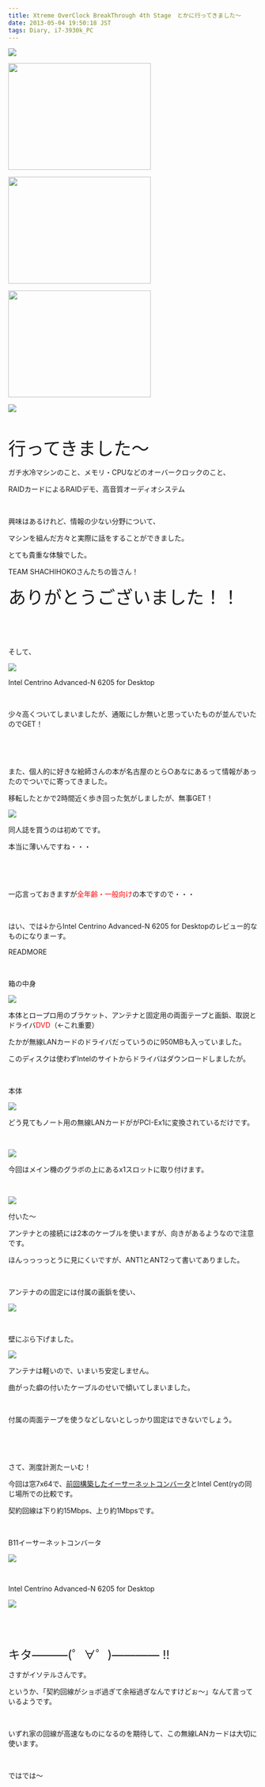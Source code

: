 ```yaml
---
title: Xtreme OverClock BreakThrough 4th Stage　とかに行ってきました～
date: 2013-05-04 19:50:18 JST
tags: Diary, i7-3930k_PC
---
```

<p><img src="https://lh4.googleusercontent.com/-MBrF9rOnW_w/UYTXW5lYv_I/AAAAAAAACCY/1CwMvioTXUE/s640/IMG_0442.JPG" /></p>
<p><img src="https://lh6.googleusercontent.com/-qlGuHfpE1qU/UYTW0-X2thI/AAAAAAAACB4/DdqQ9ILvC1Q/s288/IMG_0437.JPG" height="216" width="288" /></p>
<p><img src="https://lh4.googleusercontent.com/-vgfqvi6BHQ8/UYTXOmgVsBI/AAAAAAAACCQ/-EJGUcKbuTg/s288/IMG_0440.JPG" height="216" width="288" /></p>
<p><img src="https://lh3.googleusercontent.com/-7Rs7D1Vodi0/UYTWT5nf1DI/AAAAAAAACBY/AlqZQJBzI3Q/s288/IMG_0434.JPG" height="216" width="288" /></p>
<p><img src="https://lh5.googleusercontent.com/-c3iG7EzZn2U/UYTW05oR5dI/AAAAAAAACB0/WoFX57QOTYo/s640/IMG_0438.JPG" /></p>
<p>&nbsp;</p>
<p><span style="font-size:36px;">行ってきました～</span></p>
<p>ガチ水冷マシンのこと、メモリ・CPUなどのオーバークロックのこと、</p>
<p>RAIDカードによるRAIDデモ、高音質オーディオシステム</p>
<p>&nbsp;</p>
<p>興味はあるけれど、情報の少ない分野について、</p>
<p>マシンを組んだ方々と実際に話をすることができました。</p>
<p>とても貴重な体験でした。</p>
<p>TEAM SHACHIHOKOさんたちの皆さん！</p>
<p><span style="font-size:36px;">ありがとうございました！！</span></p>
<p>&nbsp;</p>
<p>&nbsp;</p>
<p>そして、</p>
<p><img src="https://lh5.googleusercontent.com/-y80Q781gE-8/UYTXpO3MvpI/AAAAAAAACCg/6IYIXV5dmmY/s640/IMG_0443.JPG" /></p>
<p>Intel Centrino Advanced-N 6205 for Desktop</p>
<p>&nbsp;</p>
<p>少々高くついてしまいましたが、通販にしか無いと思っていたものが並んでいたのでGET！</p>
<p>&nbsp;</p>
<p>&nbsp;</p>
<div class="hidearea" title="開かないよ！">
<p>また、個人的に好きな絵師さんの本が名古屋のとら○あなにあるって情報があったのでついでに寄ってきました。</p>
<p>移転したとかで2時間近く歩き回った気がしましたが、無事GET！</p>
<p><img src="https://lh3.googleusercontent.com/-Ogf9ObYrh20/UYTdV5s3-mI/AAAAAAAACDg/GsIC6l3DL3I/s640/IMG_0452.JPG" /></p>
<p>同人誌を買うのは初めてです。</p>
<p>本当に薄いんですね・・・</p>
<p>&nbsp;</p>
<p>&nbsp;</p>
<p>一応言っておきますが<span style="color:red;">全年齢・一般向け</span>の本ですので・・・</p>
</div>
<p>&nbsp;</p>
<p>はい、では↓からIntel Centrino Advanced-N 6205 for Desktopのレビュー的なものになりまーす。</p>
READMORE
<p>&nbsp;</p>
<p>箱の中身</p>
<p><img src="https://lh6.googleusercontent.com/-685YTX9SAdE/UYTXr8jefTI/AAAAAAAACCo/RInWMrXMcbE/s640/IMG_0444.JPG" /></p>
<p>本体とロープロ用のブラケット、アンテナと固定用の両面テープと画鋲、取説とドライバ<span style="color:red;">DVD</span>（←これ重要）</p>
<p>たかが無線LANカードのドライバだっていうのに950MBも入っていました。</p>
<p>このディスクは使わずIntelのサイトからドライバはダウンロードしましたが。</p>
<p>&nbsp;</p>
<p>本体</p>
<p><img src="https://lh6.googleusercontent.com/-P7t79u0s0Oo/UYTYCTQ8sHI/AAAAAAAACC4/5cPadMenfVI/s640/IMG_0446.JPG" /></p>
<p>どう見てもノート用の無線LANカードががPCI-Ex1に変換されているだけです。</p>
<p>&nbsp;</p>
<p><img src="https://lh6.googleusercontent.com/-2GhydaU3NCg/UYTXzrA3PVI/AAAAAAAACCw/pFPAzXbST74/s640/IMG_0445.JPG" /></p>
<p>今回はメイン機のグラボの上にあるx1スロットに取り付けます。</p>
<p>&nbsp;</p>
<p><img src="https://lh5.googleusercontent.com/-xrFMeLm8ddQ/UYTYDCOU0oI/AAAAAAAACDA/lzsX3fF8BuE/s640/IMG_0449.JPG" /></p>
<p>付いた～</p>
<p>アンテナとの接続には2本のケーブルを使いますが、向きがあるようなので注意です。</p>
<p>ほんっっっっとうに見にくいですが、ANT1とANT2って書いてありました。</p>
<p>&nbsp;</p>
<p>アンテナのの固定には付属の画鋲を使い、</p>
<p><img src="https://lh6.googleusercontent.com/-t0QI9QC2MJ4/UYTYJFe9_CI/AAAAAAAACDI/VBoljP_daTE/s640/IMG_0450.JPG" /></p>
<p>&nbsp;</p>
<p>壁にぶら下げました。</p>
<p><img src="https://lh6.googleusercontent.com/-IGNVif6TFV4/UYTYQ7w-f2I/AAAAAAAACDQ/s8_DNQFRY0c/s640/IMG_0451.JPG" /></p>
<p>アンテナは軽いので、いまいち安定しません。</p>
<p>曲がった癖の付いたケーブルのせいで傾いてしまいました。</p>
<p>&nbsp;</p>
<p>付属の両面テープを使うなどしないとしっかり固定はできないでしょう。</p>
<p>&nbsp;</p>
<p>&nbsp;</p>
<p>さて、測度計測たーいむ！</p>
<p>今回は窓7x64で、<a href="http://tosainu.wktk.so/view/262">前回構築したイーサーネットコンバータ</a>とIntel Cent(ryの同じ場所での比較です。</p>
<p>契約回線は下り約15Mbps、上り約1Mbpsです。</p>
<p>&nbsp;</p>
<p>B11イーサーネットコンバータ</p>
<p><img src="https://lh4.googleusercontent.com/-Qu9advr00Jw/UYTlqgTpQnI/AAAAAAAACD0/9UuANGQtEqU/s640/ethcon.png" /></p>
<p>&nbsp;</p>
<p>Intel Centrino Advanced-N 6205 for Desktop</p>
<p><img src="https://lh6.googleusercontent.com/-MSWNPSryXng/UYTlqnuvVoI/AAAAAAAACD4/u9SMw4kfufw/s640/musen.png" /></p>
<p>&nbsp;</p>
<p>&nbsp;</p>
<p><span style="font-size:24px;">キタ———(゜∀゜)———— !!</span></p>
<p>さすがイソテルさんです。</p>
<p>というか、「契約回線がショボ過ぎて余裕過ぎなんですけどぉ～」なんて言っているようです。</p>
<p>&nbsp;</p>
<p>いずれ家の回線が高速なものになるのを期待して、この無線LANカードは大切に使います。</p>
<p>&nbsp;</p>
<p>ではでは～</p>
